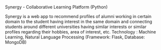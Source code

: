 Synergy - Collaborative Learning Platform (Python)

Synergy is a web app to recommend profiles of alumni working in certain domain to the student having interest in the same domain and connecting students around different universities having similar interests or similar profiles regarding their hobbies, area of interest, etc.
Technology : Machine Learning, Natural Language Processing (Framework: Flask, Database: MongoDB)
